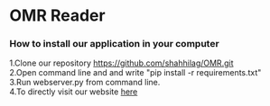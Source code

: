 # OMR Reader
<HTML>

<h3>How to install our application in your computer</h3>

1.Clone our repository https://github.com/shahhilag/OMR.git<br>
2.Open command line and and write "pip install -r requirements.txt"<br>
3.Run webserver.py from command line.<br>
4.To directly visit our website <a href="http://40.87.52.33:5000/">here</a>
</HTML>
